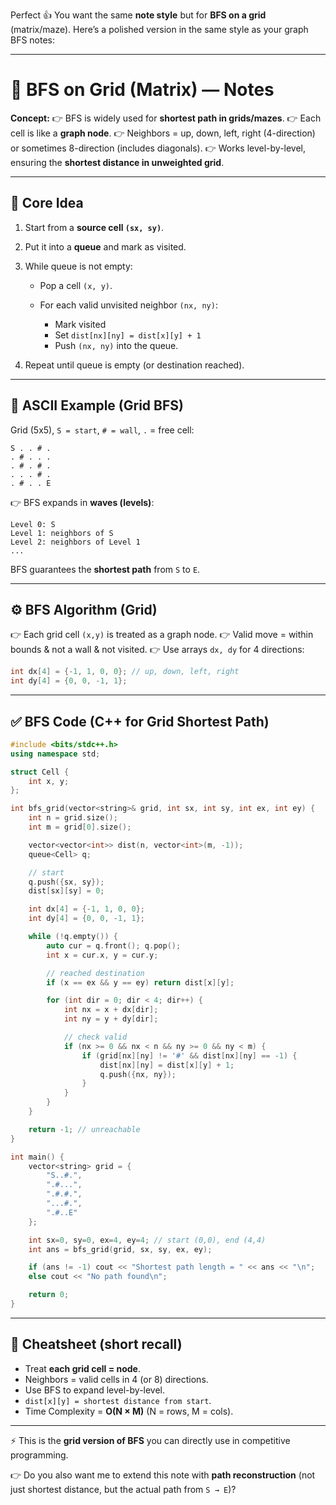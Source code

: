 Perfect 👍 You want the same **note style** but for **BFS on a grid** (matrix/maze).
Here’s a polished version in the same style as your graph BFS notes:

---

# 📌 BFS on Grid (Matrix) — Notes

**Concept:**
👉 BFS is widely used for **shortest path in grids/mazes**.
👉 Each cell is like a **graph node**.
👉 Neighbors = up, down, left, right (4-direction) or sometimes 8-direction (includes diagonals).
👉 Works level-by-level, ensuring the **shortest distance in unweighted grid**.

---

## 🔑 Core Idea

1. Start from a **source cell `(sx, sy)`**.
2. Put it into a **queue** and mark as visited.
3. While queue is not empty:

   * Pop a cell `(x, y)`.
   * For each valid unvisited neighbor `(nx, ny)`:

     * Mark visited
     * Set `dist[nx][ny] = dist[x][y] + 1`
     * Push `(nx, ny)` into the queue.
4. Repeat until queue is empty (or destination reached).

---

## 🧩 ASCII Example (Grid BFS)

Grid (5x5), `S = start`, `# = wall`, `.` = free cell:

```
S . . # .
. # . . .
. # . # .
. . . # .
. # . . E
```

👉 BFS expands in **waves (levels)**:

```
Level 0: S
Level 1: neighbors of S
Level 2: neighbors of Level 1
...
```

BFS guarantees the **shortest path** from `S` to `E`.

---

## ⚙️ BFS Algorithm (Grid)

👉 Each grid cell `(x,y)` is treated as a graph node.
👉 Valid move = within bounds & not a wall & not visited.
👉 Use arrays `dx, dy` for 4 directions:

```cpp
int dx[4] = {-1, 1, 0, 0}; // up, down, left, right
int dy[4] = {0, 0, -1, 1};
```

---

## ✅ BFS Code (C++ for Grid Shortest Path)

```cpp
#include <bits/stdc++.h>
using namespace std;

struct Cell {
    int x, y;
};

int bfs_grid(vector<string>& grid, int sx, int sy, int ex, int ey) {
    int n = grid.size();
    int m = grid[0].size();

    vector<vector<int>> dist(n, vector<int>(m, -1));
    queue<Cell> q;

    // start
    q.push({sx, sy});
    dist[sx][sy] = 0;

    int dx[4] = {-1, 1, 0, 0};
    int dy[4] = {0, 0, -1, 1};

    while (!q.empty()) {
        auto cur = q.front(); q.pop();
        int x = cur.x, y = cur.y;

        // reached destination
        if (x == ex && y == ey) return dist[x][y];

        for (int dir = 0; dir < 4; dir++) {
            int nx = x + dx[dir];
            int ny = y + dy[dir];

            // check valid
            if (nx >= 0 && nx < n && ny >= 0 && ny < m) {
                if (grid[nx][ny] != '#' && dist[nx][ny] == -1) {
                    dist[nx][ny] = dist[x][y] + 1;
                    q.push({nx, ny});
                }
            }
        }
    }

    return -1; // unreachable
}

int main() {
    vector<string> grid = {
        "S..#.",
        ".#...",
        ".#.#.",
        "...#.",
        ".#..E"
    };

    int sx=0, sy=0, ex=4, ey=4; // start (0,0), end (4,4)
    int ans = bfs_grid(grid, sx, sy, ex, ey);

    if (ans != -1) cout << "Shortest path length = " << ans << "\n";
    else cout << "No path found\n";

    return 0;
}
```

---

## 📝 Cheatsheet (short recall)

* Treat **each grid cell = node**.
* Neighbors = valid cells in 4 (or 8) directions.
* Use BFS to expand level-by-level.
* `dist[x][y] = shortest distance from start`.
* Time Complexity = **O(N × M)** (N = rows, M = cols).

---

⚡ This is the **grid version of BFS** you can directly use in competitive programming.

👉 Do you also want me to extend this note with **path reconstruction** (not just shortest distance, but the actual path from `S → E`)?
